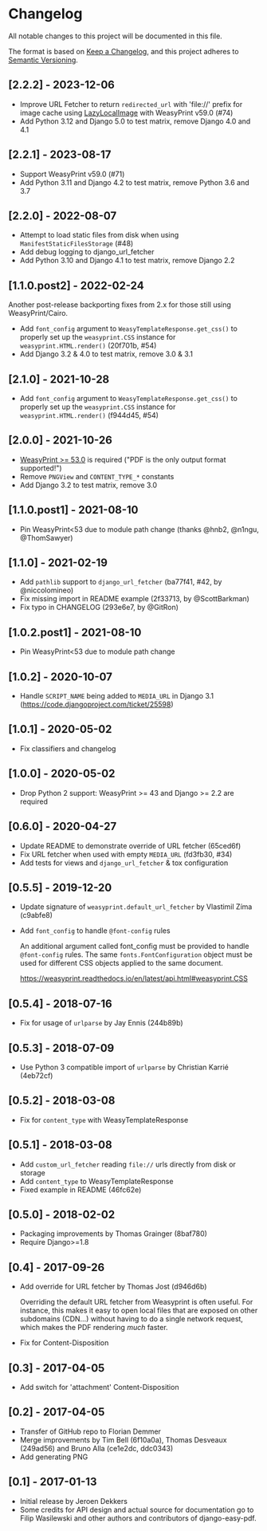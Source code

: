 # Changelog
All notable changes to this project will be documented in this file.

The format is based on [Keep a Changelog](https://keepachangelog.com/en/1.0.0/),
and this project adheres to [Semantic Versioning](https://semver.org/spec/v2.0.0.html).

## [2.2.2] - 2023-12-06

- Improve URL Fetcher to return `redirected_url` with 'file://' prefix for
  image cache using [LazyLocalImage](https://github.com/Kozea/WeasyPrint/pull/1853)
  with WeasyPrint v59.0 (#74)
- Add Python 3.12 and Django 5.0 to test matrix, remove Django 4.0 and 4.1

## [2.2.1] - 2023-08-17

- Support WeasyPrint v59.0 (#71)
- Add Python 3.11 and Django 4.2 to test matrix, remove Python 3.6 and 3.7

## [2.2.0] - 2022-08-07

- Attempt to load static files from disk when using `ManifestStaticFilesStorage` (#48)
- Add debug logging to django_url_fetcher
- Add Python 3.10 and Django 4.1 to test matrix, remove Django 2.2

## [1.1.0.post2] - 2022-02-24

Another post-release backporting fixes from 2.x for those still using WeasyPrint/Cairo.

- Add `font_config` argument to `WeasyTemplateResponse.get_css()` to properly
  set up the `weasyprint.CSS` instance for `weasyprint.HTML.render()` (20f701b, #54)
- Add Django 3.2 & 4.0 to test matrix, remove 3.0 & 3.1

## [2.1.0] - 2021-10-28

- Add `font_config` argument to `WeasyTemplateResponse.get_css()` to properly
  set up the `weasyprint.CSS` instance for `weasyprint.HTML.render()` (f944d45, #54)

## [2.0.0] - 2021-10-26

- [WeasyPrint >= 53.0](https://github.com/Kozea/WeasyPrint/releases/tag/v53.0)
  is required ("PDF is the only output format supported!")
- Remove `PNGView` and `CONTENT_TYPE_*` constants
- Add Django 3.2 to test matrix, remove 3.0

## [1.1.0.post1] - 2021-08-10

- Pin WeasyPrint<53 due to module path change (thanks @hnb2, @n1ngu, @ThomSawyer)

## [1.1.0] - 2021-02-19

- Add `pathlib` support to `django_url_fetcher` (ba77f41, #42, by @niccolomineo)
- Fix missing import in README example (2f33713, by @ScottBarkman)
- Fix typo in CHANGELOG (293e6e7, by @GitRon)

## [1.0.2.post1] - 2021-08-10

- Pin WeasyPrint<53 due to module path change

## [1.0.2] - 2020-10-07

- Handle `SCRIPT_NAME` being added to `MEDIA_URL` in Django 3.1
  (https://code.djangoproject.com/ticket/25598)

## [1.0.1] - 2020-05-02

- Fix classifiers and changelog

## [1.0.0] - 2020-05-02

- Drop Python 2 support: WeasyPrint >= 43 and Django >= 2.2 are required

## [0.6.0] - 2020-04-27

- Update README to demonstrate override of URL fetcher (65ced6f)
- Fix URL fetcher when used with empty `MEDIA_URL` (fd3fb30, #34)
- Add tests for views and `django_url_fetcher` & tox configuration

## [0.5.5] - 2019-12-20

- Update signature of `weasyprint.default_url_fetcher` by Vlastimil Zíma (c9abfe8)
- Add `font_config` to handle `@font-config` rules

  An additional argument called font_config must be provided to handle
  `@font-config` rules. The same `fonts.FontConfiguration` object must be
  used for different CSS objects applied to the same document.

  https://weasyprint.readthedocs.io/en/latest/api.html#weasyprint.CSS

## [0.5.4] - 2018-07-16

- Fix for usage of `urlparse` by Jay Ennis (244b89b)

## [0.5.3] - 2018-07-09

- Use Python 3 compatible import of `urlparse` by Christian Karrié (4eb72cf)

## [0.5.2] - 2018-03-08

- Fix for `content_type` with WeasyTemplateResponse

## [0.5.1] - 2018-03-08

- Add `custom_url_fetcher` reading `file://` urls directly from disk or storage
- Add `content_type` to WeasyTemplateResponse
- Fixed example in README (46fc62e)

## [0.5.0] - 2018-02-02

- Packaging improvements by Thomas Grainger (8baf780)
- Require Django>=1.8

## [0.4] - 2017-09-26

- Add override for URL fetcher by Thomas Jost (d946d6b)

  Overriding the default URL fetcher from Weasyprint is often useful.
  For instance, this makes it easy to open local files that are exposed on other
  subdomains (CDN…) without having to do a single network request, which makes
  the PDF rendering *much* faster.

- Fix for Content-Disposition

## [0.3] - 2017-04-05

- Add switch for 'attachment' Content-Disposition

## [0.2] - 2017-04-05

- Transfer of GitHub repo to Florian Demmer
- Merge improvements by Tim Bell (6f10a0a), Thomas Desveaux (249ad56) and
  Bruno Alla (ce1e2dc, ddc0343)
- Add generating PNG

## [0.1] - 2017-01-13

- Initial release by Jeroen Dekkers
- Some credits for API design and actual source for documentation go to
  Filip Wasilewski and other authors and contributors of django-easy-pdf.
